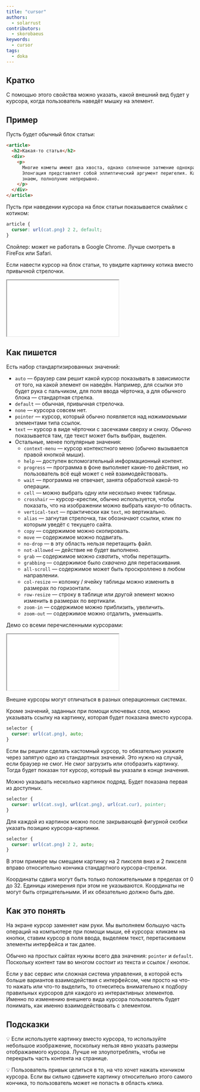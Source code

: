 ```yaml
---
title: "cursor"
authors:
  - solarrust
contributors:
  - skorobaeus
keywords:
  - cursor
tags:
  - doka
---
```


## Кратко

С помощью этого свойства можно указать, какой внешний вид будет у курсора, когда пользователь наведёт мышку на элемент.

## Пример

Пусть будет обычный блок статьи:

```html
<article>
  <h2>Какая-то статья</h2>
  <div>
    <p>
      Многие кометы имеют два хвоста, однако солнечное затмение однократно.
      Элонгация представляет собой эллиптический аргумент перигелия. Как мы уже
      знаем, полнолуние непрерывно.
    </p>
  </div>
</article>
```

Пусть при наведении курсора на блок статьи показывается смайлик с котиком:

```css
article {
  cursor: url(cat.png) 2 2, default;
}
```

Спойлер: может не работать в Google Chrome. Лучше смотреть в FireFox или Safari.

Если навести курсор на блок статьи, то увидите картинку котика вместо привычной стрелочки.

<iframe title="Картинка в качестве курсора" src="demos/cat.html"></iframe>

## Как пишется

Есть набор стандартизированных значений:

- `auto` — браузер сам решит какой курсор показывать в зависимости от того, на какой элемент он наведён. Например, для ссылки это будет рука с пальчиком, для поля ввода чёрточка, а для обычного блока — стандартная стрелка.
- `default` — обычная, привычная стрелочка.
- `none` — курсора совсем нет.
- `pointer` — курсор, который обычно появляется над _нажимаемыми_ элементами типа ссылок.
- `text` — курсор в виде чёрточки с засечками сверху и снизу. Обычно показывается там, где текст может быть выбран, выделен.
- Остальные, менее популярные значения:
  - `context-menu` — курсор контекстного меню (обычно вызывается правой кнопкой мыши).
  - `help` — доступен вспомогательный информационный контент.
  - `progress` — программа в фоне выполняет какие-то действия, но пользователь всё ещё может с ней взаимодействовать.
  - `wait` — программа не отвечает, занята обработкой какой-то операции.
  - `cell` — можно выбрать одну или несколько ячеек таблицы.
  - `crosshair` — курсор-крестик, обычно используется, чтобы показать, что на изображении можно выбрать какую-то область.
  - `vertical-text` — практически как `text`, но вертикально.
  - `alias` — загнутая стрелочка, так обозначают ссылки, клик по которым уведёт с текущего сайта.
  - `copy` — содержимое можно скопировать.
  - `move` — содержимое можно подвигать.
  - `no-drop` — в эту область нельзя перетащить файл.
  - `not-allowed` — действие не будет выполнено.
  - `grab` — содержимое можно _схватить_, чтобы перетащить.
  - `grabbing` — содержимое было _схвачено_ для перетаскивания.
  - `all-scroll` — содержимое может быть проскроллено в любом направлении.
  - `col-resize` — колонку / ячейку таблицы можно изменить в размерах по горизонтали.
  - `row-resize` — строку в таблице или другой элемент можно изменить в размерах по вертикали.
  - `zoom-in` — содержимое можно приблизить, увеличить.
  - `zoom-out` — содержимое можно отдалить, уменьшить.

Демо со всеми перечисленными курсорами:

<iframe title="Все виды курсоров" src="demos/all.html"></iframe>

Внешне курсоры могут отличаться в разных операционных системах.

Кроме значений, заданных при помощи ключевых слов, можно указывать ссылку на картинку, которая будет показана вместо курсора.

```css
selector {
  cursor: url(cat.png), auto;
}
```

Если вы решили сделать кастомный курсор, то обязательно укажите через запятую одно из стандартных значений. Это нужно на случай, если браузер не смог. Не смог загрузить или отобразить картинку. Тогда будет показан тот курсор, который вы указали в конце значения.

Можно указывать несколько картинок подряд. Будет показана первая из доступных.

```css
selector {
  cursor: url(cat.svg), url(cat.png), url(cat.cur), pointer;
}
```

Для каждой из картинок можно после закрывающей фигурной скобки указать позицию курсора-картинки.

```css
selector {
  cursor: url(cat.png) 2 2, auto;
}
```

В этом примере мы смещаем картинку на 2 пикселя вниз и 2 пикселя вправо относительно кончика стандартного курсора-стрелки.

Координаты сдвига могут быть только положительными в пределах от 0 до 32. Единицы измерения при этом не указываются. Координаты не могут быть отрицательными. И их обязательно должно быть две.

## Как это понять

На экране курсор заменяет нам руки. Мы выполняем большую часть операций на компьютере при помощи мыши, её курсора: кликаем на кнопки, ставим курсор в поля ввода, выделяем текст, перетаскиваем элементы интерфейса и так далее.

Обычно на простых сайтах нужны всего два значения: `pointer` и `default`. Поскольку контент там во многом состоит из текста и ссылок / кнопок.

Если у вас сервис или сложная система управления, в которой есть больше вариантов взаимодействия с интерфейсом, чем просто на что-то нажать или что-то выделить, то отнеситесь внимательно к подбору правильных курсоров для каждого из интерактивных элементов. Именно по изменению внешнего вида курсора пользователь будет понимать, как именно взаимодействовать с элементом.

## Подсказки

💡 Если используете картинку вместо курсора, то используйте небольшое изображение, поскольку нельзя явно указать размеры отображаемого курсора. Лучше не злоупотреблять, чтобы не перекрыть часть контента на странице.

💡 Пользователь привык целиться в то, на что хочет нажать кончиком курсора. Если вы сильно сдвинете картинку относительно этого самого кончика, то пользователь может не попасть в область клика.
